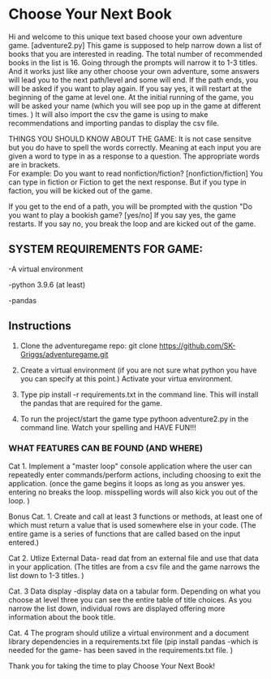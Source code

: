 # Choose Your Next Book

Hi and welcome to this unique text based choose your own adventure game. [adventure2.py]
This game is supposed to help narrow down a list of books that you are interested in reading. The total number of recommended books in the list is 16. Going through the prompts will narrow it to 1-3 titles.  And it works just like any other choose your own adventure, some answers will lead you to the next path/level and some will end. If the path ends, you will be asked if you want to play again. If you say yes, it will restart at the beginning of the game at level one. 
At the initial running of the game, you will be asked your name (which you will see pop up in the game at different times. )
It will also import the csv the game is using to make recommendations and importing pandas to display the csv file. 

THINGS YOU SHOULD KNOW ABOUT THE GAME:
It is not case sensitve but you do have to spell the words correctly. Meaning at each input you are given a word to type in as a response to a question. The appropriate words are in brackets.   
For example:
Do you want to read nonfiction/fiction? [nonfiction/fiction]
 You can type in fiction or Fiction to get the next response. 
 But if you type in faction, you will be kicked out of the game. 

 If you get to the end of a path, you will be prompted with the qustion "Do you want to play a bookish game? [yes/no]
 If you say yes, the game restarts. If you say no, you break the loop and are kicked out of the game. 


 ## SYSTEM REQUIREMENTS FOR GAME:
 -A virtual environment 

 -python 3.9.6 (at least)
 
 -pandas 
 


 ## Instructions

 1. Clone the adventuregame repo:
git clone https://github.com/SK-Griggs/adventuregame.git

2. Create a virtual environment (if you are not sure what python you have you can specify at this point.) Activate your virtua environment. 

3. Type pip install -r requirements.txt in the command line. This will install the pandas that are required for the game. 


4. To run the project/start the game type pythoon adventure2.py in the command line. Watch your spelling and HAVE FUN!!!




 ### WHAT FEATURES CAN BE FOUND (AND WHERE)
Cat 1. Implement a "master loop" console application where the user can repeatedly enter commands/perform actions, including choosing to exit the application.  (once the game begins it loops as long as you answer yes. entering no breaks the loop. misspelling words will also kick you out of the loop. )

Bonus Cat. 1. Create and call at least 3 functions or methods, at least one of which must return a value that is used somewhere else in your code. (The entire game is a series of functions that are called based on the input entered.)

Cat 2. Utlize External Data- read dat from an external file and use that data in your application. (The titles are from a csv file and the game narrows the list down to 1-3 titles. )

Cat. 3 Data display -display data on a tabular form. Depending on what you choose at level three you can see the entire table of title choices.  As you narrow the list down, individual rows are displayed offering more information about the book title. 

Cat. 4  The program should utilize a virtual environment and a document library dependencies in a requirements.txt file (pip install pandas -which is needed for the game- has been saved in the requirements.txt file. )



Thank you for taking the time to play Choose Your Next Book!